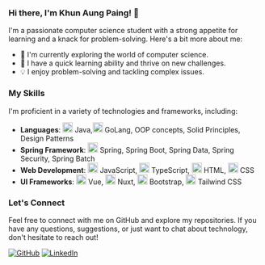 ### Hi there, I'm Khun Aung Paing! 👋

I'm a passionate computer science student with a strong appetite for learning and a knack for problem-solving. Here's a bit more about me:

- 🔭 I'm currently exploring the world of computer science.
- 🌱 I have a quick learning ability and thrive on new challenges.
- 💡 I enjoy problem-solving and tackling complex issues.

### My Skills

I'm proficient in a variety of technologies and frameworks, including:

- **Languages**:  <img src="https://img.icons8.com/color/48/java-coffee-cup-logo--v1.png" width="20" height="20" /> Java,<img src="https://img.icons8.com/color/48/golang.png" width="20" height="20" /> GoLang, OOP concepts, Solid Principles, Design Patterns
- **Spring Framework**:
  <img src="https://img.icons8.com/color/48/spring-logo.png" width="20" height="20" /> Spring, Spring Boot, Spring Data, Spring Security, Spring Batch
- **Web Development**:
  <img src="https://img.icons8.com/color/48/javascript--v1.png" width="20" height="20" /> JavaScript, <img width="20" height="20" src="https://img.icons8.com/color/48/typescript.png" alt="typescript"/> TypeScript,
  <img src="https://img.icons8.com/color/48/html-5.png" width="20" height="20" /> HTML, 
  <img src="https://img.icons8.com/color/48/css3.png" width="20" height="20" /> CSS
- **UI Frameworks**:
  <img src="https://img.icons8.com/color/48/vue.png" width="20" height="20" /> Vue,
  <img src="https://img.icons8.com/color/48/nuxt.png" width="20" height="20" /> Nuxt, 
  <img src="https://img.icons8.com/color/48/bootstrap.png" width="20" height="20" /> Bootstrap, 
  <img src="https://img.icons8.com/color/48/tailwindcss.png" width="20" height="20" /> Tailwind CSS

### Let's Connect

Feel free to connect with me on GitHub and explore my repositories. If you have any questions, suggestions, or just want to chat about technology, don't hesitate to reach out!

[![GitHub](https://img.shields.io/github/followers/khunaungpaing?style=social)](https://github.com/khunaungpaing)
[![LinkedIn](https://img.shields.io/badge/LinkedIn-Connect-blue)](https://www.linkedin.com/in/khun-aung-paing-1a548325a/)
